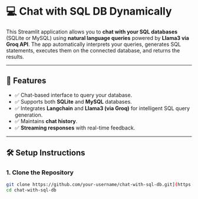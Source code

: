 # 💻 Chat with SQL DB Dynamically

This Streamlit application allows you to **chat with your SQL databases** (SQLite or MySQL) using **natural language queries** powered by **Llama3 via Groq API**. The app automatically interprets your queries, generates SQL statements, executes them on the connected database, and returns the results.

---

## 🚀 Features

- ✅ Chat-based interface to query your database.
- ✅ Supports both **SQLite** and **MySQL** databases.
- ✅ Integrates **Langchain** and **Llama3 (via Groq)** for intelligent SQL query generation.
- ✅ Maintains **chat history**.
- ✅ **Streaming responses** with real-time feedback.

---

## 🛠️ Setup Instructions

### 1. Clone the Repository

```bash
git clone https://github.com/your-username/chat-with-sql-db.git](https://github.com/ajithpav/sql_chatbot_using_llm.git
cd chat-with-sql-db
